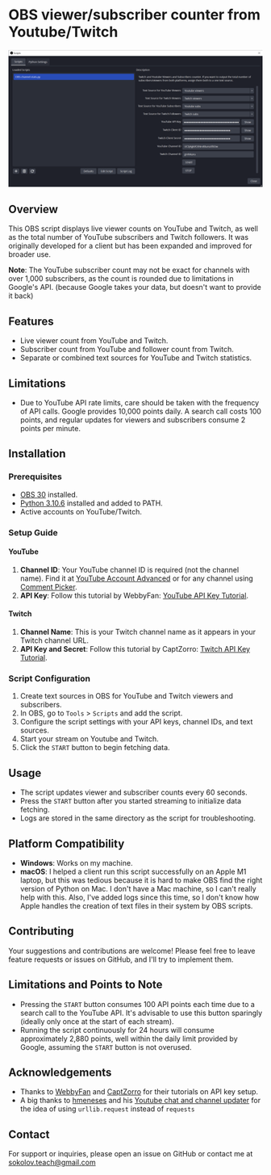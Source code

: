 # OBS viewer/subscriber counter from Youtube/Twitch

![Interface of OBS-channel-stats](interface.png?raw=true)

## Overview
This OBS script displays live viewer counts on YouTube and Twitch, as well as the total number of YouTube subscribers and Twitch followers. It was originally developed for a client but has been expanded and improved for broader use.

**Note**: The YouTube subscriber count may not be exact for channels with over 1,000 subscribers, as the count is rounded due to limitations in Google's API. (because Google takes your data, but doesn't want to provide it back)

## Features
- Live viewer count from YouTube and Twitch.
- Subscriber count from YouTube and follower count from Twitch.
- Separate or combined text sources for YouTube and Twitch statistics.

## Limitations
- Due to YouTube API rate limits, care should be taken with the frequency of API calls. Google provides 10,000 points daily. A search call costs 100 points, and regular updates for viewers and subscribers consume 2 points per minute.

## Installation
### Prerequisites
- [OBS 30](https://obsproject.com/) installed.
- [Python 3.10.6](https://www.python.org/downloads/release/python-3106/) installed and added to PATH.
- Active accounts on YouTube/Twitch.

### Setup Guide
#### YouTube
1. **Channel ID**: Your YouTube channel ID is required (not the channel name). Find it at [YouTube Account Advanced](https://www.youtube.com/account_advanced) or for any channel using [Comment Picker](https://commentpicker.com/youtube-channel-id.php).
2. **API Key**: Follow this tutorial by WebbyFan: [YouTube API Key Tutorial](https://www.youtube.com/watch?v=N18czV5tj5o).

#### Twitch
1. **Channel Name**: This is your Twitch channel name as it appears in your Twitch channel URL.
2. **API Key and Secret**: Follow this tutorial by CaptZorro: [Twitch API Key Tutorial](https://www.youtube.com/watch?v=dJwrFcBKvJw).

### Script Configuration
1. Create text sources in OBS for YouTube and Twitch viewers and subscribers.
2. In OBS, go to `Tools` > `Scripts` and add the script.
3. Configure the script settings with your API keys, channel IDs, and text sources.
4. Start your stream on Youtube and Twitch.
5. Click the `START` button to begin fetching data.

## Usage
- The script updates viewer and subscriber counts every 60 seconds.
- Press the `START` button after you started streaming to initialize data fetching.
- Logs are stored in the same directory as the script for troubleshooting.

## Platform Compatibility
- **Windows**: Works on my machine.
- **macOS**: I helped a client run this script successfully on an Apple M1 laptop, but this was tedious because it is hard to make OBS find the right version of Python on Mac. I don't have a Mac machine, so I can't really help with this. Also, I've added logs since this time, so I don't know how Apple handles the creation of text files in their system by OBS scripts.

## Contributing
Your suggestions and contributions are welcome! Please feel free to leave feature requests or issues on GitHub, and I'll try to implement them.

## Limitations and Points to Note
- Pressing the `START` button consumes 100 API points each time due to a search call to the YouTube API. It's advisable to use this button sparingly (ideally only once at the start of each stream).
- Running the script continuously for 24 hours will consume approximately 2,880 points, well within the daily limit provided by Google, assuming the `START` button is not overused.

## Acknowledgements
- Thanks to [WebbyFan](https://www.youtube.com/watch?v=N18czV5tj5o) and [CaptZorro](https://www.youtube.com/watch?v=dJwrFcBKvJw) for their tutorials on API key setup.
- A big thanks to [hmeneses](https://obsproject.com/forum/members/hmeneses.227186/) and his [Youtube chat and channel updater](https://obsproject.com/forum/resources/youtube-chat-and-channel-updater.894/) for the idea of using `urllib.request` instead of `requests`

## Contact
For support or inquiries, please open an issue on GitHub or contact me at sokolov.teach@gmail.com
